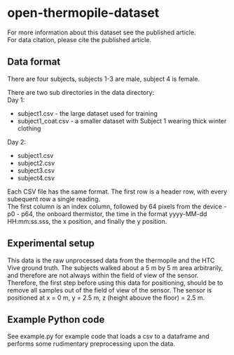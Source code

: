 # open-thermopile-dataset

For more information about this dataset see the published article.  
For data citation, please cite the published article.  

## Data format

There are four subjects, subjects 1-3 are male, subject 4 is female.

There are two sub directories in the data directory:  
Day 1:  
  - subject1.csv - the large dataset used for training
  - subject1_coat.csv - a smaller dataset with Subject 1 wearing thick winter clothing

Day 2:
  - subject1.csv
  - subject2.csv
  - subject3.csv
  - subject4.csv

Each CSV file has the same format. The first row is a header row, with every subequent row a single reading.  
The first column is an index column, followed by 64 pixels from the device - p0 - p64, the onboard thermistor, the time in the format yyyy-MM-dd HH:mm:ss.sss, the x position, and finally the y position.

## Experimental setup
This data is the raw unprocessed data from the thermopile and the HTC Vive ground truth. The subjects walked about a 5 m by 5 m area arbitrarily, and therefore are not always within the field of view of the sensor. Therefore, the first step before using this data for positioning, should be to remove all samples out of the field of view of the sensor. The sensor is positioned at x = 0 m, y = 2.5 m, z (height abouve the floor) = 2.5 m.

## Example Python code
See example.py for example code that loads a csv to a dataframe and performs some rudimentary preprocessing upon the data.  
